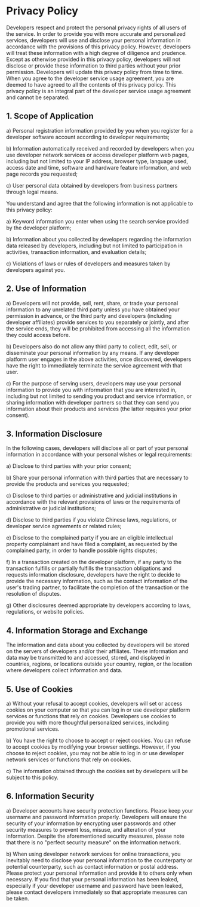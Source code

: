 # Privacy Policy

Developers respect and protect the personal privacy rights of all users of the service. In order to provide you with more accurate and personalized services, developers will use and disclose your personal information in accordance with the provisions of this privacy policy. However, developers will treat these information with a high degree of diligence and prudence. Except as otherwise provided in this privacy policy, developers will not disclose or provide these information to third parties without your prior permission. Developers will update this privacy policy from time to time. When you agree to the developer service usage agreement, you are deemed to have agreed to all the contents of this privacy policy. This privacy policy is an integral part of the developer service usage agreement and cannot be separated.

## 1. Scope of Application

a) Personal registration information provided by you when you register for a developer software account according to developer requirements;

b) Information automatically received and recorded by developers when you use developer network services or access developer platform web pages, including but not limited to your IP address, browser type, language used, access date and time, software and hardware feature information, and web page records you requested;

c) User personal data obtained by developers from business partners through legal means.

You understand and agree that the following information is not applicable to this privacy policy:

a) Keyword information you enter when using the search service provided by the developer platform;

b) Information about you collected by developers regarding the information data released by developers, including but not limited to participation in activities, transaction information, and evaluation details;

c) Violations of laws or rules of developers and measures taken by developers against you.

## 2. Use of Information

a) Developers will not provide, sell, rent, share, or trade your personal information to any unrelated third party unless you have obtained your permission in advance, or the third party and developers (including developer affiliates) provide services to you separately or jointly, and after the service ends, they will be prohibited from accessing all the information they could access before.

b) Developers also do not allow any third party to collect, edit, sell, or disseminate your personal information by any means. If any developer platform user engages in the above activities, once discovered, developers have the right to immediately terminate the service agreement with that user.

c) For the purpose of serving users, developers may use your personal information to provide you with information that you are interested in, including but not limited to sending you product and service information, or sharing information with developer partners so that they can send you information about their products and services (the latter requires your prior consent).

## 3. Information Disclosure

In the following cases, developers will disclose all or part of your personal information in accordance with your personal wishes or legal requirements:

a) Disclose to third parties with your prior consent;

b) Share your personal information with third parties that are necessary to provide the products and services you requested;

c) Disclose to third parties or administrative and judicial institutions in accordance with the relevant provisions of laws or the requirements of administrative or judicial institutions;

d) Disclose to third parties if you violate Chinese laws, regulations, or developer service agreements or related rules;

e) Disclose to the complained party if you are an eligible intellectual property complainant and have filed a complaint, as requested by the complained party, in order to handle possible rights disputes;

f) In a transaction created on the developer platform, if any party to the transaction fulfills or partially fulfills the transaction obligations and requests information disclosure, developers have the right to decide to provide the necessary information, such as the contact information of the user's trading partner, to facilitate the completion of the transaction or the resolution of disputes.

g) Other disclosures deemed appropriate by developers according to laws, regulations, or website policies.

## 4. Information Storage and Exchange

The information and data about you collected by developers will be stored on the servers of developers and/or their affiliates. These information and data may be transmitted to and accessed, stored, and displayed in countries, regions, or locations outside your country, region, or the location where developers collect information and data.

## 5. Use of Cookies

a) Without your refusal to accept cookies, developers will set or access cookies on your computer so that you can log in or use developer platform services or functions that rely on cookies. Developers use cookies to provide you with more thoughtful personalized services, including promotional services.

b) You have the right to choose to accept or reject cookies. You can refuse to accept cookies by modifying your browser settings. However, if you choose to reject cookies, you may not be able to log in or use developer network services or functions that rely on cookies.

c) The information obtained through the cookies set by developers will be subject to this policy.

## 6. Information Security

a) Developer accounts have security protection functions. Please keep your username and password information properly. Developers will ensure the security of your information by encrypting user passwords and other security measures to prevent loss, misuse, and alteration of your information. Despite the aforementioned security measures, please note that there is no "perfect security measure" on the information network.

b) When using developer network services for online transactions, you inevitably need to disclose your personal information to the counterparty or potential counterparty, such as contact information or postal address. Please protect your personal information and provide it to others only when necessary. If you find that your personal information has been leaked, especially if your developer username and password have been leaked, please contact developers immediately so that appropriate measures can be taken.